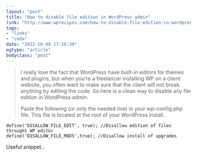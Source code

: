 ```yaml
---
layout: "post"
title: "How to disable file edition in WordPress admin"
link: "http://www.wprecipes.com/how-to-disable-file-edition-in-wordpress-admin"
tags: 
- "links"
- "coda"
date: "2012-10-09 17:26:39"
ogtype: "article"
bodyclass: "post"
---
```


> I really love the fact that WordPress have built-in editors for themes and plugins, but when you’re a freelancer installing WP on a client website, you often want to make sure that the client will not break anything by editing the code. So here is a clean way to disable any file edition in WordPress admin.
> 
> Paste the following (or only the needed line) in your wp-config.php file. This file is located at the root of your WordPress install.


    define('DISALLOW_FILE_EDIT', true); //Disallow edition of files throught WP editor
    define('DISALLOW_FILE_MODS',true); //Disallow install of upgrades
    


Useful snippet..